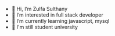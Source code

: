 - 👋 Hi, I’m Zulfa Sulthany
- 👀 I’m interested in full stack developer
- 🌱 I’m currently learning javascript, mysql
- 💞️ I'm still student university 

<!---
almawahib02/almawahib02 is a ✨ special ✨ repository because its `README.md` (this file) appears on your GitHub profile.
You can click the Preview link to take a look at your changes.
--->
